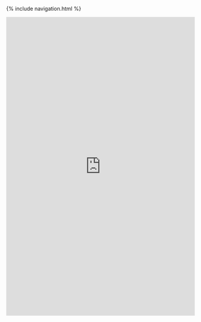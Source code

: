 {% include navigation.html %}
<iframe frameborder="0" width="100%" height="800px" src="https://replit.com/@AlexDo8/Tri3-IndivRepo#.replit">
